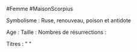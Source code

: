 #Femme #MaisonScorpius

Symbolisme : Ruse, renouveau, poison et antidote

Age :
Taille :
Nombres de résurrections :

Titres : 
"
"

